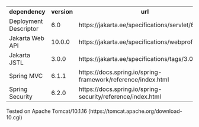 
<table>
	<tr>
		<th>dependency</th>
		<th>version</th>
		<th>url</th>
	</tr>
	<tr>
		<td>Deployment Descriptor</td><td>6.0</td><td>https://jakarta.ee/specifications/servlet/6.0/</td>
	</tr>
	<tr>
		<td>Jakarta Web API</td><td>10.0.0</td><td>https://jakarta.ee/specifications/webprofile/10/</td>
	</tr>
	<tr>
		<td>Jakarta JSTL</td><td>3.0.0</td><td>https://jakarta.ee/specifications/tags/3.0/</td>
	</tr>
	<tr>
		<td>Spring MVC</td><td>6.1.1</td><td>https://docs.spring.io/spring-framework/reference/index.html</td>
	</tr>
	<tr>
		<td>Spring Security</td><td>6.2.0</td><td>https://docs.spring.io/spring-security/reference/index.html</td>
	</tr>
</table>
Tested on Apache Tomcat/10.1.16 (https://tomcat.apache.org/download-10.cgi)
